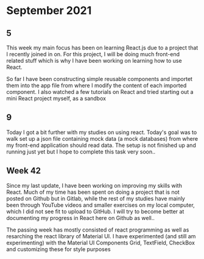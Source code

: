 # September 2021

## 5

This week my main focus has been on learning React.js due to a project that I recently joined in on. For this project, I will be doing much front-end related stuff which is why I have been working on learning how to use React.

So far I have been constructing simple reusable components and importet them into the app file from where I modify the content of each imported component. I also watched a few tutorials on React and tried starting out a mini React project myself, as a sandbox

## 9

Today I got a bit further with my studies on using react. Today's goal was to walk set up a json file containing mock data (a mock databases) from where my front-end application should read data. The setup is not finished up and running just yet but I hope to complete this task very soon..

## Week 42

Since my last update, I have been working on improving my skills with React. Much of my time has been spent on doing a project that is not posted on Github but in Gitlab, while the rest of my studies have mainly been through YouTube videos and smaller exercises on my local computer, which I did not see fit to upload to GitHub.
I will try to become better at documenting my progress in React here on Github as well..

The passing week has mostly consisted of react programming as well as resarching the react library of Material UI. I have experimented (and still am experimenting) with the Material UI Components Grid, TextField, CheckBox and customizing these for style purposes

